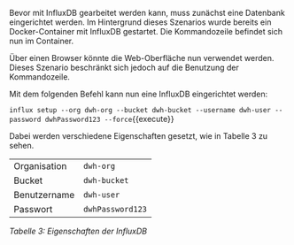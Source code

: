 Bevor mit InfluxDB gearbeitet werden kann, muss zunächst eine Datenbank eingerichtet werden.
Im Hintergrund dieses Szenarios wurde bereits ein Docker-Container mit InfluxDB gestartet.
Die Kommandozeile befindet sich nun im Container.

Über einen Browser könnte die Web-Oberfläche nun verwendet werden.
Dieses Szenario beschränkt sich jedoch auf die Benutzung der Kommandozeile.

Mit dem folgenden Befehl kann nun eine InfluxDB eingerichtet werden:

`influx setup --org dwh-org --bucket dwh-bucket --username dwh-user --password dwhPassword123 --force`{{execute}}

Dabei werden verschiedene Eigenschaften gesetzt, wie in Tabelle 3 zu sehen.

|              |                  |
| ------------ | ---------------- |
| Organisation | `dwh-org`        |
| Bucket       | `dwh-bucket`     |
| Benutzername | `dwh-user`       |
| Passwort     | `dwhPassword123` |

_Tabelle 3: Eigenschaften der InfluxDB_

